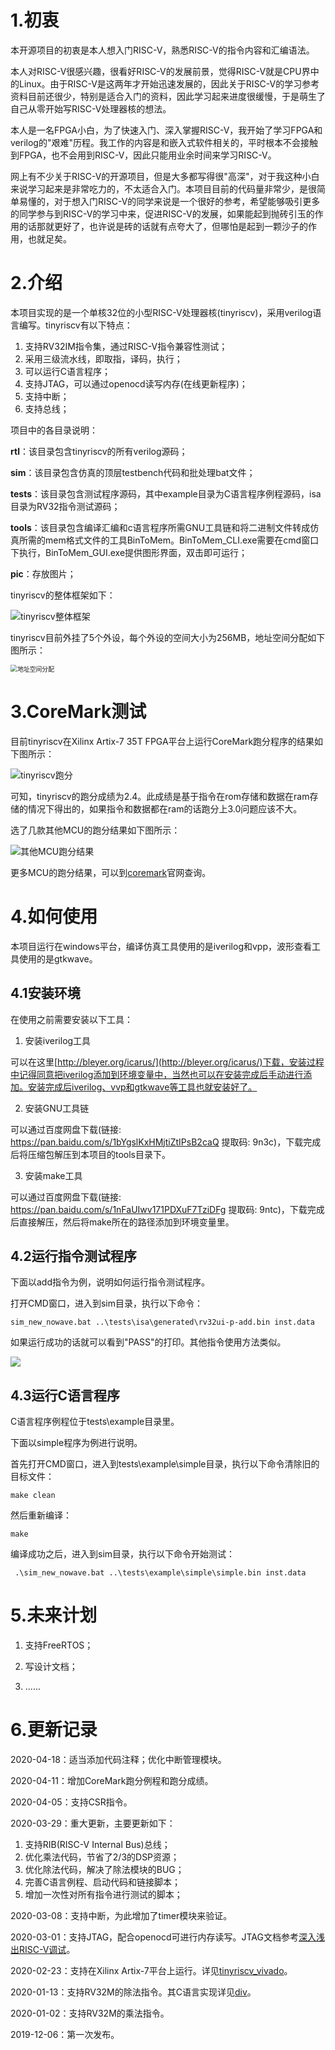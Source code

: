 # 1.初衷

本开源项目的初衷是本人想入门RISC-V，熟悉RISC-V的指令内容和汇编语法。

本人对RISC-V很感兴趣，很看好RISC-V的发展前景，觉得RISC-V就是CPU界中的Linux。由于RISC-V是这两年才开始迅速发展的，因此关于RISC-V的学习参考资料目前还很少，特别是适合入门的资料，因此学习起来进度很缓慢，于是萌生了自己从零开始写RISC-V处理器核的想法。

本人是一名FPGA小白，为了快速入门、深入掌握RISC-V，我开始了学习FPGA和verilog的&quot;艰难&quot;历程。我工作的内容是和嵌入式软件相关的，平时根本不会接触到FPGA，也不会用到RISC-V，因此只能用业余时间来学习RISC-V。

网上有不少关于RISC-V的开源项目，但是大多都写得很&quot;高深&quot;，对于我这种小白来说学习起来是非常吃力的，不太适合入门。本项目目前的代码量非常少，是很简单易懂的，对于想入门RISC-V的同学来说是一个很好的参考，希望能够吸引更多的同学参与到RISC-V的学习中来，促进RISC-V的发展，如果能起到抛砖引玉的作用的话那就更好了，也许说是砖的话就有点夸大了，但哪怕是起到一颗沙子的作用，也就足矣。

# 2.介绍

本项目实现的是一个单核32位的小型RISC-V处理器核(tinyriscv)，采用verilog语言编写。tinyriscv有以下特点：

1. 支持RV32IM指令集，通过RISC-V指令兼容性测试；
3. 采用三级流水线，即取指，译码，执行；
4. 可以运行C语言程序；
5. 支持JTAG，可以通过openocd读写内存(在线更新程序)；
6. 支持中断；
6. 支持总线；

项目中的各目录说明：

**rtl**：该目录包含tinyriscv的所有verilog源码；

**sim**：该目录包含仿真的顶层testbench代码和批处理bat文件；

**tests**：该目录包含测试程序源码，其中example目录为C语言程序例程源码，isa目录为RV32指令测试源码；

**tools**：该目录包含编译汇编和c语言程序所需GNU工具链和将二进制文件转成仿真所需的mem格式文件的工具BinToMem。BinToMem\_CLI.exe需要在cmd窗口下执行，BinToMem\_GUI.exe提供图形界面，双击即可运行；

**pic**：存放图片；

tinyriscv的整体框架如下：

![tinyriscv整体框架](./pic/arch.jpg)

tinyriscv目前外挂了5个外设，每个外设的空间大小为256MB，地址空间分配如下图所示：

<img src="./pic/addr_alloc.jpg" alt="地址空间分配" style="zoom:70%;" />

# 3.CoreMark测试

目前tinyriscv在Xilinx Artix-7 35T FPGA平台上运行CoreMark跑分程序的结果如下图所示：

![tinyriscv跑分](./pic/tinyriscv_coremark.png)

可知，tinyriscv的跑分成绩为2.4。此成绩是基于指令在rom存储和数据在ram存储的情况下得出的，如果指令和数据都在ram的话跑分上3.0问题应该不大。

选了几款其他MCU的跑分结果如下图所示：

![其他MCU跑分结果](./pic/other_coremark.png)

更多MCU的跑分结果，可以到[coremark](https://www.eembc.org/coremark/scores.php)官网查询。

# 4.如何使用

本项目运行在windows平台，编译仿真工具使用的是iverilog和vpp，波形查看工具使用的是gtkwave。

## 4.1安装环境

在使用之前需要安装以下工具：

1. 安装iverilog工具

可以在这里[http://bleyer.org/icarus/](http://bleyer.org/icarus/)下载，安装过程中记得同意把iverilog添加到环境变量中，当然也可以在安装完成后手动进行添加。安装完成后iverilog、vvp和gtkwave等工具也就安装好了。

2. 安装GNU工具链

可以通过百度网盘下载(链接: https://pan.baidu.com/s/1bYgslKxHMjtiZtIPsB2caQ 提取码: 9n3c)，下载完成后将压缩包解压到本项目的tools目录下。

3. 安装make工具

可以通过百度网盘下载(链接: https://pan.baidu.com/s/1nFaUIwv171PDXuF7TziDFg 提取码: 9ntc)，下载完成后直接解压，然后将make所在的路径添加到环境变量里。

## 4.2运行指令测试程序

下面以add指令为例，说明如何运行指令测试程序。

打开CMD窗口，进入到sim目录，执行以下命令：

```sim_new_nowave.bat ..\tests\isa\generated\rv32ui-p-add.bin inst.data```

如果运行成功的话就可以看到&quot;PASS&quot;的打印。其他指令使用方法类似。

![](./pic/test_output.png)

## 4.3运行C语言程序

C语言程序例程位于tests\example目录里。

下面以simple程序为例进行说明。

首先打开CMD窗口，进入到tests\example\simple目录，执行以下命令清除旧的目标文件：

`make clean`

然后重新编译：

`make`

编译成功之后，进入到sim目录，执行以下命令开始测试：

` .\sim_new_nowave.bat ..\tests\example\simple\simple.bin inst.data`

# 5.未来计划

1. 支持FreeRTOS；

2. 写设计文档；

3. ......

# 6.更新记录

2020-04-18：适当添加代码注释；优化中断管理模块。

2020-04-11：增加CoreMark跑分例程和跑分成绩。

2020-04-05：支持CSR指令。

2020-03-29：重大更新，主要更新如下：

1. 支持RIB(RISC-V Internal Bus)总线；
2. 优化乘法代码，节省了2/3的DSP资源；
3. 优化除法代码，解决了除法模块的BUG；
4. 完善C语言例程、启动代码和链接脚本；
5. 增加一次性对所有指令进行测试的脚本；

2020-03-08：支持中断，为此增加了timer模块来验证。

2020-03-01：支持JTAG，配合openocd可进行内存读写。JTAG文档参考[深入浅出RISC-V调试](https://liangkangnan.gitee.io/2020/03/21/深入浅出RISC-V调试/)。

2020-02-23：支持在Xilinx Artix-7平台上运行。详见[tinyriscv_vivado](https://gitee.com/liangkangnan/tinyriscv_vivado)。

2020-01-13：支持RV32M的除法指令。其C语言实现详见[div](https://gitee.com/liangkangnan/div)。

2020-01-02：支持RV32M的乘法指令。

2019-12-06：第一次发布。


